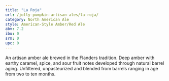 ```yaml
---
title: "La Roja"
url: /jolly-pumpkin-artisan-ales/la-roja/
category: North American Ale
style: American-Style Amber/Red Ale
abv: 7.2
ibu: 0
srm: 0
upc: 0
---
```

An artisan amber ale brewed in the Flanders tradition.  Deep amber with earthy caramel, spice, and sour fruit notes developed through natural barrel aging.  Unfiltered, unpasteurized and blended from barrels ranging in age from two to ten months.
